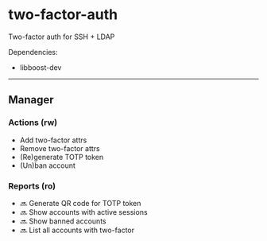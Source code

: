 # two-factor-auth
Two-factor auth for SSH + LDAP

Dependencies:
- libboost-dev

---

## Manager
### Actions (rw)
- Add two-factor attrs
- Remove two-factor attrs
- (Re)generate TOTP token
- (Un)ban account

### Reports (ro)
- :soon: Generate QR code for TOTP token
- :soon: Show accounts with active sessions
- :soon: Show banned accounts
- :soon: List all accounts with two-factor
